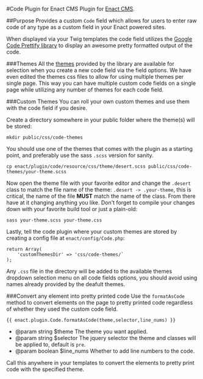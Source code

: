 #Code Plugin for Enact CMS
Plugin for [Enact CMS](https://enactcms.com).

##Purpose
Provides a custom `Code` field which allows for users to enter raw code of any type as a custom field in your Enact
powered sites.

When displayed via your Twig templates the code field utilizes the [Google Code Prettify library](https://github.com/google/code-prettify) 
to display an awesome pretty formatted output of the code.

###Themes
All the [themes](https://rawgit.com/google/code-prettify/master/styles/index.html) provided by the library are
available for selection when you create a new code field via the field options. We have even edited the themes css
files to allow for using multiple themes per single page. This way you can have multiple custom code fields on
a single page while utilizing any number of themes for each code field.


###Custom Themes
You can roll your own custom themes and use them with the code field if you desire.

Create a directory somewhere in your public folder where the theme(s) will be stored:
```
mkdir public/css/code-themes
```

You should use one of the themes that comes with the plugin as a starting point, and preferably use the sass
`.scss` version for sanity.
```
cp enact/plugin/code/resource/css/theme/desert.scss public/css/code-themes/your-theme.scss
```

Now open the theme file with your favorite editor and change the `.desert` class to match the file name of the
theme: `.desert -> .your-theme`, this is critical, the name of the file **MUST** match the name of the class. From there have at it changing anything you like. Don't forget to compile your
changes down with your favorite build tool or just a plain-old:
```
sass your-theme.scss your-theme.css
```

Lastly, tell the code plugin where your custom themes are stored by creating a config file at `enact/config/Code.php`:
```
return Array(
    'customThemesDir' => 'css/code-themes/`
);
```

Any `.css` file in the directory will be added to the available themes dropdown selection menu on all code fields
options, you should avoid using names already provided by the deafult themes.

###Convert any element into pretty printed code
Use the `formatAsCode` method to convert elements on the page to pretty printed code regardless of whether they
used the custom code field.
```
{{ enact.plugin.Code.formatAsCode(theme,selector,line_nums) }}
```
- @param string $theme The theme you want applied.
- @param string $selector The jquery selector the theme and classes will be applied to, default is `pre`.
- @param boolean $line_nums Whether to add line numbers to the code.

Call this anywhere in your templates to convert the elements to pretty print code with the specified theme.
